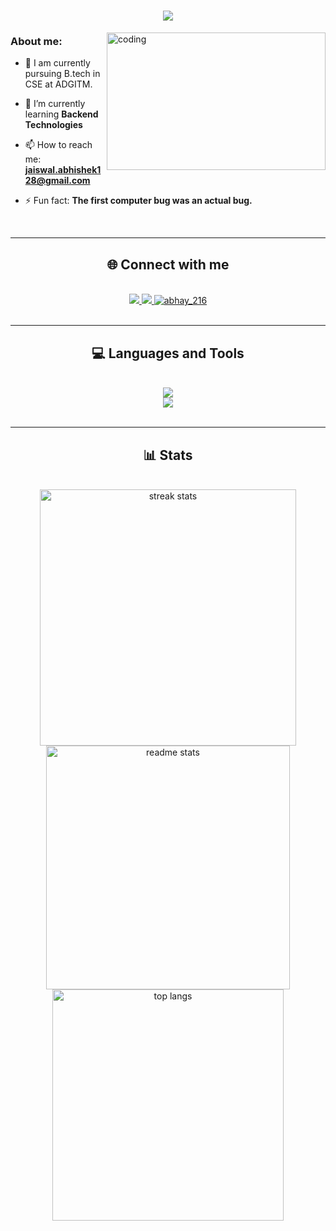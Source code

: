 
<h1 align="center"> 
 <img src="https://readme-typing-svg.herokuapp.com?font=Handjet&weight=400&size=35&duration=4000&pause=1000&color=A0D7F7&center=true&width=435&lines=Hi,+There!👋;I'm+Abhishek+Jaiswal...">
</h1>
<img align="right" alt="coding" height=220 width=350 src="https://cdn.dribbble.com/users/1019864/screenshots/3079099/codeloop.gif">
<h3 align="left">About me:</h3>

- 🔭 I am currently pursuing B.tech in CSE at ADGITM.
  
- 🌱 I’m currently learning **Backend Technologies**

- 📫 How to reach me: **jaiswal.abhishek128@gmail.com**

- ⚡ Fun fact: **The first computer bug was an actual bug.**
<br/>
<hr/>
<h2 align="center">🌐 Connect with me</h2>
<br/>
<div align="center"> 
  <a href="jaiswal.abhishek128@gmail.com">
    <img src=https://img.shields.io/badge/Gmail-dcdcdc.svg?&style=for-the-badge&logo=Gmail&logoColor=red/>
  </a>
 <a href="https://leetcode.com/Abhay-16/">
 <img src="https://img.shields.io/badge/Leetcode-1b1b1b.svg?&style=for-the-badge&logo=leetcode"/>
 </a>
 <a href="https://www.codechef.com/users/abhay_216">
 <img src="https://img.shields.io/badge/Codechef-003153.svg?&style=for-the-badge&logo=codechef" alt="abhay_216"/></a>
</div>
<br/>
<hr/>
<h2 align="center">💻 Languages and Tools</h2>
<br/>
<div align="center">
    <img src="https://skillicons.dev/icons?i=cpp,java,javascript,c,github" /><br>
    <img src="https://skillicons.dev/icons?i=html,css,vscode,git" />
</div>

<br/>
<hr/>
<h2 align="center">📊 Stats </h2>
<br>
<div align=center>
    <img width=410 src="https://streak-stats.demolab.com/?user=abhay016&count_private=true&theme=react&border_radius=10" alt="streak stats"/>
  <img width=390 src="https://github-readme-stats-salesp07.vercel.app/api?username=abhay016&count_private=true&show_icons=true&theme=react&rank_icon=github&border_radius=10" alt="readme stats" />
  <br/>
  <img width=370 align="center" src="https://github-readme-stats-salesp07.vercel.app/api/top-langs/?username=abhay016&hide=HTML&langs_count=8&layout=compact&theme=react&border_radius=10&size_weight=0.5&count_weight=0.5&exclude_repo=github-readme-stats" alt="top langs" />
</div>

<br/><br/>
